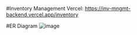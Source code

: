 #Inventory Management
Vercel: https://inv-mngmt-backend.vercel.app/inventory

#ER Diagram
![image](https://github.com/user-attachments/assets/d1272200-141b-4428-85d5-9c6ee53245bc)

